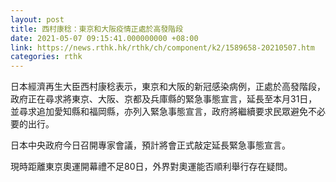 ```yaml
---
layout: post
title: 西村康稔：東京和大阪疫情正處於高發階段
date: 2021-05-07 09:15:41.000000000 +08:00
link: https://news.rthk.hk/rthk/ch/component/k2/1589658-20210507.htm
categories: rthk
---
```


日本經濟再生大臣西村康稔表示，東京和大阪的新冠感染病例，正處於高發階段，政府正在尋求將東京、大阪、京都及兵庫縣的緊急事態宣言，延長至本月31日，並尋求追加愛知縣和福岡縣，亦列入緊急事態宣言，政府將繼續要求民眾避免不必要的出行。

日本中央政府今日召開專家會議，預計將會正式敲定延長緊急事態宣言。

現時距離東京奧運開幕禮不足80日，外界對奧運能否順利舉行存在疑問。
